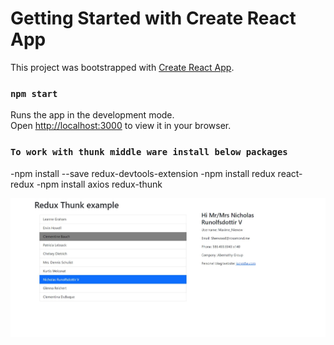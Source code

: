 # Getting Started with Create React App

This project was bootstrapped with [Create React App](https://github.com/facebook/create-react-app).

### `npm start`

Runs the app in the development mode.\
Open [http://localhost:3000](http://localhost:3000) to view it in your browser.

### `To work with thunk middle ware install below packages `

-npm install --save redux-devtools-extension
-npm install redux react-redux
-npm install axios redux-thunk

![Redux Thunk Example view](https://github.com/SpringSrikanth/ReactJS/blob/main/react-redux-first-app-redux-thunk-middleware/public/assets/example_view.JPG?raw=true)
